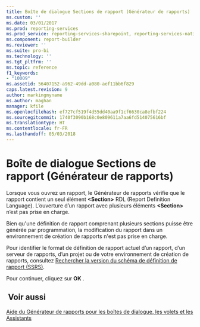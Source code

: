 ```yaml
---
title: Boîte de dialogue Sections de rapport (Générateur de rapports) | Microsoft Docs
ms.custom: ''
ms.date: 03/01/2017
ms.prod: reporting-services
ms.prod_service: reporting-services-sharepoint, reporting-services-native
ms.component: report-builder
ms.reviewer: ''
ms.suite: pro-bi
ms.technology: ''
ms.tgt_pltfrm: ''
ms.topic: reference
f1_keywords:
- "10009"
ms.assetid: 56407152-a962-49dd-a080-aef11bb6f829
caps.latest.revision: 9
author: markingmyname
ms.author: maghan
manager: kfile
ms.openlocfilehash: ef727cf519f4d55dd40aa9f1cf6630ca8efbf224
ms.sourcegitcommit: 1740f3090b168c0e809611a7aa6fd514075616bf
ms.translationtype: HT
ms.contentlocale: fr-FR
ms.lasthandoff: 05/03/2018
---
```

# <a name="report-sections-dialog-box-report-builder"></a>Boîte de dialogue Sections de rapport (Générateur de rapports)
  Lorsque vous ouvrez un rapport, le Générateur de rapports vérifie que le rapport contient un seul élément **\<Section>** RDL (Report Definition Language). L’ouverture d’un rapport avec plusieurs éléments **\<Section>** n’est pas prise en charge.  
  
 Bien qu'une définition de rapport comprenant plusieurs sections puisse être générée par programmation, la modification du rapport dans un environnement de création de rapports n'est pas prise en charge.  
  
 Pour identifier le format de définition de rapport actuel d’un rapport, d’un serveur de rapports, d’un projet ou de votre environnement de création de rapports, consultez [Rechercher la version du schéma de définition de rapport &#40;SSRS&#41;](../../reporting-services/reports/find-the-report-definition-schema-version-ssrs.md).  
  
 Pour continuer, cliquez sur **OK** .  
  
## <a name="see-also"></a> Voir aussi  
 [Aide du Générateur de rapports pour les boîtes de dialogue, les volets et les Assistants](http://msdn.microsoft.com/en-us/2da24891-0b6d-4d3c-8b18-81b98752642f)  
  
  
